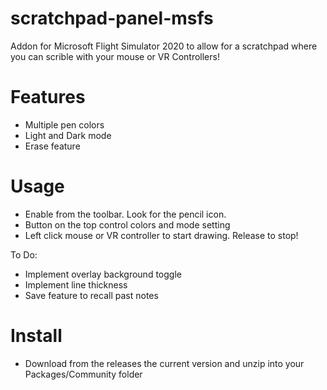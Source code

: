 # scratchpad-panel-msfs
Addon for Microsoft Flight Simulator 2020 to allow for a scratchpad where you can scrible with your mouse or VR Controllers!

# Features
- Multiple pen colors
- Light and Dark mode
- Erase feature

# Usage
- Enable from the toolbar.   Look for the pencil icon.
- Button on the top control colors and mode setting
- Left click mouse or VR controller to start drawing.   Release to stop!

To Do:
- Implement overlay background toggle
- Implement line thickness
- Save feature to recall past notes

# Install
- Download from the releases the current version and unzip into your Packages/Community folder
